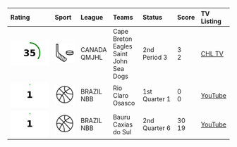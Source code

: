 | Rating                                                                                                                                 | Sport                                                                                                                | League          | Teams                                     | Status        | Score    | TV Listing                                                        |
|:---------------------------------------------------------------------------------------------------------------------------------------|:---------------------------------------------------------------------------------------------------------------------|:----------------|:------------------------------------------|:--------------|:---------|:------------------------------------------------------------------|
| <img src="https://raw.githubusercontent.com/BlakeDuncan25/Donut-SVG-Ratings/bac4e4a278175106499642192132b1786a9aec38/35.svg" alt="35"> | <img src="https://raw.githubusercontent.com/BlakeDuncan25/Donut-SVG-Ratings/master/hockey.png" alt="Ice Hockey">     | CANADA<br>QMJHL | Cape Breton Eagles<br>Saint John Sea Dogs | 2nd Period 3  | 3<br>2   | <a href="https://watch.chl.ca/qmjhl_chl">CHL TV</a>               |
| <img src="https://raw.githubusercontent.com/BlakeDuncan25/Donut-SVG-Ratings/bac4e4a278175106499642192132b1786a9aec38/1.svg" alt="1">   | <img src="https://raw.githubusercontent.com/BlakeDuncan25/Donut-SVG-Ratings/master/basketball.png" alt="Basketball"> | BRAZIL<br>NBB   | Rio Claro<br>Osasco                       | 1st Quarter 1 | 0<br>0   | <a href="https://www.youtube.com/@NBBoficial/streams">YouTube</a> |
| <img src="https://raw.githubusercontent.com/BlakeDuncan25/Donut-SVG-Ratings/bac4e4a278175106499642192132b1786a9aec38/1.svg" alt="1">   | <img src="https://raw.githubusercontent.com/BlakeDuncan25/Donut-SVG-Ratings/master/basketball.png" alt="Basketball"> | BRAZIL<br>NBB   | Bauru<br>Caxias do Sul                    | 2nd Quarter 6 | 30<br>19 | <a href="https://www.youtube.com/@NBBoficial/streams">YouTube</a> |
